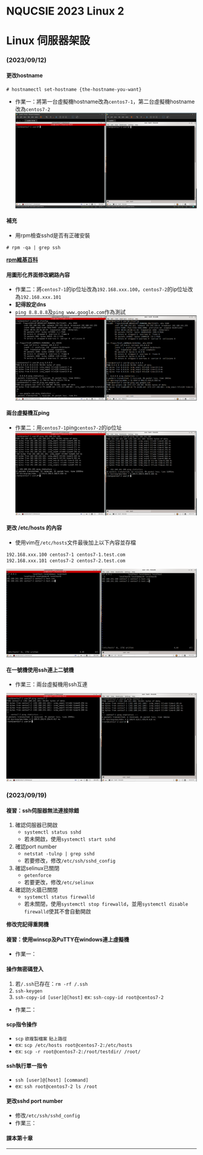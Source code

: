 # NQUCSIE 2023 Linux 2
# Linux 伺服器架設

### (2023/09/12)
#### 更改hostname
```
# hostnamectl set-hostname {the-hostname-you-want}
```

* 作業一：將第一台虛擬機hostname改為`centos7-1`，第二台虛擬機hostname改為`centos7-2`
![linux0912-1][linux0912-1]

#### 補充

* 用rpm檢查sshd是否有正確安裝
```
# rpm -qa | grep ssh
```

[**rpm維基百科**][rpm_package_manager]

#### 用圖形化界面修改網路內容
* 作業二：將`centos7-1`的ip位址改為`192.168.xxx.100`，`centos7-2`的ip位址改為`192.168.xxx.101`
* **記得設定dns**
* `ping 8.8.8.8`及`ping www.google.com`作為測試
![linux0912-2][linux0912-2]

#### 兩台虛擬機互ping
* 作業二：用`centos7-1`ping`centos7-2`的ip位址
![linux0912-3][linux0912-3]

#### 更改 /etc/hosts 的內容
* 使用vim在`/etc/hosts`文件最後加上以下內容並存檔
```
192.168.xxx.100 centos7-1 centos7-1.test.com
192.168.xxx.101 centos7-2 centos7-2.test.com
```

![linux0912-4][linux0912-4]

#### 在一號機使用ssh連上二號機
* 作業三：兩台虛擬機用ssh互連

![linux0912-5][linux0912-5]

### (2023/09/19)
#### 複習：ssh伺服器無法連接除錯

1. 確認伺服器已開啟
    * `systemctl status sshd`
    * 若未開啟，使用`systemctl start sshd`
2. 確認port number
    * `netstat -tulnp | grep sshd`
    * 若要修改，修改`/etc/ssh/sshd_config`
3. 確認selinux已關閉
    * `getenforce`
    * 若要更改，修改`/etc/selinux`
4. 確認防火牆已關閉
    * `systemctl status firewalld`
    * 若未關閉，使用`systemctl stop firewalld`，並用`systemctl disable firewalld`使其不會自動開啟

**修改完記得重開機**

#### 複習：使用winscp及PuTTY在windows連上虛擬機
* 作業一：

#### 操作無密碼登入
1. 若`/.ssh`已存在：`rm -rf /.ssh`
2. `ssh-keygen`
3. `ssh-copy-id [user]@[host]` ex: `ssh-copy-id root@centos7-2`

* 作業二：

#### scp指令操作
* `scp` `欲複製檔案` `貼上路徑`
* ex: `scp /etc/hosts root@centos7-2:/etc/hosts`
* ex: `scp -r root@centos7-2:/root/testdir/ /root/`

#### ssh執行單一指令
* `ssh [user]@[host] [command]`
* ex: `ssh root@centos7-2 ls /root`

#### 更改sshd port number
* 修改`/etc/ssh/sshd_config`
* 作業三：

#### 課本第十章

----------
[linux0912-1]: https://github.com/dallas145/2023LInuxServer/blob/51b05b58162480da8937799b2c8a96a70cf68f0f/source/linux0912-1.png?raw=tru
[rpm_package_manager]: https://zh.wikipedia.org/zh-tw/RPM套件管理員
[linux0912-2]: https://github.com/dallas145/2023LInuxServer/blob/51b05b58162480da8937799b2c8a96a70cf68f0f/source/linux0912-2.png?raw=tru
[linux0912-3]: https://github.com/dallas145/2023LInuxServer/blob/51b05b58162480da8937799b2c8a96a70cf68f0f/source/linux0912-3.png?raw=tru
[linux0912-4]: https://github.com/dallas145/2023LInuxServer/blob/51b05b58162480da8937799b2c8a96a70cf68f0f/source/linux0912-4.png?raw=tru
[linux0912-5]: https://github.com/dallas145/2023LInuxServer/blob/51b05b58162480da8937799b2c8a96a70cf68f0f/source/linux0912-5.png?raw=tru
